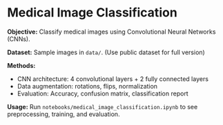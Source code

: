 # Medical Image Classification

**Objective:** Classify medical images using Convolutional Neural Networks (CNNs).

**Dataset:** Sample images in `data/`. (Use public dataset for full version)

**Methods:**
- CNN architecture: 4 convolutional layers + 2 fully connected layers
- Data augmentation: rotations, flips, normalization
- Evaluation: Accuracy, confusion matrix, classification report

**Usage:** Run `notebooks/medical_image_classification.ipynb` to see preprocessing, training, and evaluation.

